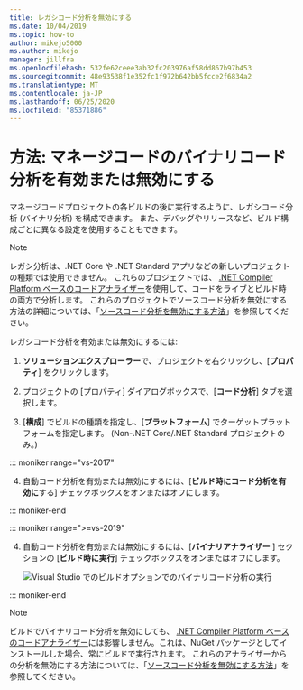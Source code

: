 ```yaml
---
title: レガシコード分析を無効にする
ms.date: 10/04/2019
ms.topic: how-to
author: mikejo5000
ms.author: mikejo
manager: jillfra
ms.openlocfilehash: 532fe62ceee3ab32fc203976af58dd867b97b453
ms.sourcegitcommit: 48e93538f1e352fc1f972b642bb5fcce2f6834a2
ms.translationtype: MT
ms.contentlocale: ja-JP
ms.lasthandoff: 06/25/2020
ms.locfileid: "85371886"
---
```

# <a name="how-to-enable-and-disable-binary-code-analysis-for-managed-code"></a>方法: マネージコードのバイナリコード分析を有効または無効にする

マネージコードプロジェクトの各ビルドの後に実行するように、レガシコード分析 (バイナリ分析) を構成できます。 また、デバッグやリリースなど、ビルド構成ごとに異なる設定を使用することもできます。

> [!NOTE]
> レガシ分析は、.NET Core や .NET Standard アプリなどの新しいプロジェクトの種類では使用できません。 これらのプロジェクトでは、 [.NET Compiler Platform ベースのコードアナライザー](roslyn-analyzers-overview.md)を使用して、コードをライブとビルド時の両方で分析します。 これらのプロジェクトでソースコード分析を無効にする方法の詳細については、「[ソースコード分析を無効にする方法](disable-code-analysis.md)」を参照してください。

レガシコード分析を有効または無効にするには:

1. **ソリューションエクスプローラー**で、プロジェクトを右クリックし、[**プロパティ**] をクリックします。

2. プロジェクトの [プロパティ] ダイアログボックスで、[**コード分析**] タブを選択します。

3. [**構成**] でビルドの種類を指定し、[**プラットフォーム**] でターゲットプラットフォームを指定します。 (Non-.NET Core/.NET Standard プロジェクトのみ。)

::: moniker range="vs-2017"

4. 自動コード分析を有効または無効にするには、[**ビルド時にコード分析を有効に**する] チェックボックスをオンまたはオフにします。

::: moniker-end

::: moniker range=">=vs-2019"

4. 自動コード分析を有効または無効にするには、[**バイナリアナライザー** ] セクションの [**ビルド時に実行**] チェックボックスをオンまたはオフにします。

   ![Visual Studio でのビルドオプションでのバイナリコード分析の実行](media/run-on-build-binary-analyzers.png)

::: moniker-end

> [!NOTE]
> ビルドでバイナリコード分析を無効にしても、 [.NET Compiler Platform ベースのコードアナライザー](roslyn-analyzers-overview.md)には影響しません。これは、NuGet パッケージとしてインストールした場合、常にビルドで実行されます。 これらのアナライザーからの分析を無効にする方法については、「[ソースコード分析を無効にする方法](disable-code-analysis.md)」を参照してください。
